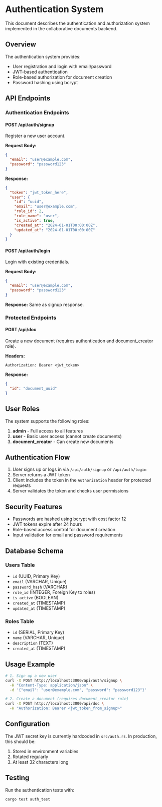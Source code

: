 # Authentication System

This document describes the authentication and authorization system implemented in the collaborative documents backend.

## Overview

The authentication system provides:
- User registration and login with email/password
- JWT-based authentication
- Role-based authorization for document creation
- Password hashing using bcrypt

## API Endpoints

### Authentication Endpoints

#### POST /api/auth/signup
Register a new user account.

**Request Body:**
```json
{
  "email": "user@example.com",
  "password": "password123"
}
```

**Response:**
```json
{
  "token": "jwt_token_here",
  "user": {
    "id": "uuid",
    "email": "user@example.com",
    "role_id": 2,
    "role_name": "user",
    "is_active": true,
    "created_at": "2024-01-01T00:00:00Z",
    "updated_at": "2024-01-01T00:00:00Z"
  }
}
```

#### POST /api/auth/login
Login with existing credentials.

**Request Body:**
```json
{
  "email": "user@example.com",
  "password": "password123"
}
```

**Response:** Same as signup response.

### Protected Endpoints

#### POST /api/doc
Create a new document (requires authentication and document_creator role).

**Headers:**
```
Authorization: Bearer <jwt_token>
```

**Response:**
```json
{
  "id": "document_uuid"
}
```

## User Roles

The system supports the following roles:

1. **admin** - Full access to all features
2. **user** - Basic user access (cannot create documents)
3. **document_creator** - Can create new documents

## Authentication Flow

1. User signs up or logs in via `/api/auth/signup` or `/api/auth/login`
2. Server returns a JWT token
3. Client includes the token in the `Authorization` header for protected requests
4. Server validates the token and checks user permissions

## Security Features

- Passwords are hashed using bcrypt with cost factor 12
- JWT tokens expire after 24 hours
- Role-based access control for document creation
- Input validation for email and password requirements

## Database Schema

### Users Table
- `id` (UUID, Primary Key)
- `email` (VARCHAR, Unique)
- `password_hash` (VARCHAR)
- `role_id` (INTEGER, Foreign Key to roles)
- `is_active` (BOOLEAN)
- `created_at` (TIMESTAMP)
- `updated_at` (TIMESTAMP)

### Roles Table
- `id` (SERIAL, Primary Key)
- `name` (VARCHAR, Unique)
- `description` (TEXT)
- `created_at` (TIMESTAMP)

## Usage Example

```bash
# 1. Sign up a new user
curl -X POST http://localhost:3000/api/auth/signup \
  -H "Content-Type: application/json" \
  -d '{"email": "user@example.com", "password": "password123"}'

# 2. Create a document (requires document_creator role)
curl -X POST http://localhost:3000/api/doc \
  -H "Authorization: Bearer <jwt_token_from_signup>"
```

## Configuration

The JWT secret key is currently hardcoded in `src/auth.rs`. In production, this should be:
1. Stored in environment variables
2. Rotated regularly
3. At least 32 characters long

## Testing

Run the authentication tests with:
```bash
cargo test auth_test
``` 